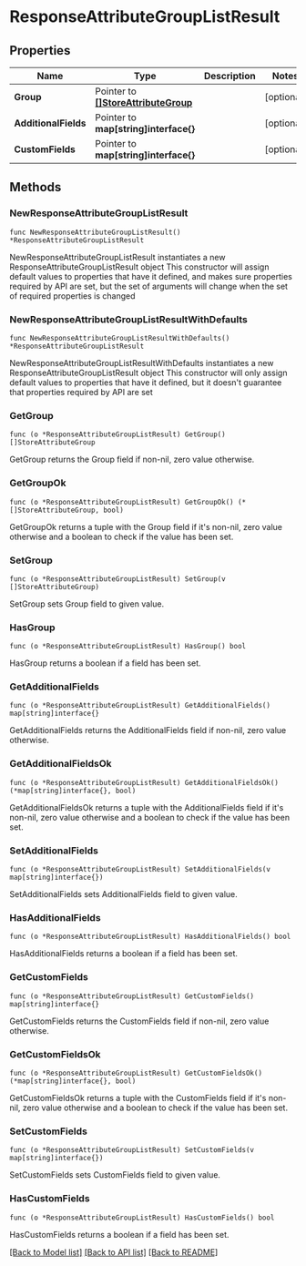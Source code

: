 # ResponseAttributeGroupListResult

## Properties

Name | Type | Description | Notes
------------ | ------------- | ------------- | -------------
**Group** | Pointer to [**[]StoreAttributeGroup**](StoreAttributeGroup.md) |  | [optional] 
**AdditionalFields** | Pointer to **map[string]interface{}** |  | [optional] 
**CustomFields** | Pointer to **map[string]interface{}** |  | [optional] 

## Methods

### NewResponseAttributeGroupListResult

`func NewResponseAttributeGroupListResult() *ResponseAttributeGroupListResult`

NewResponseAttributeGroupListResult instantiates a new ResponseAttributeGroupListResult object
This constructor will assign default values to properties that have it defined,
and makes sure properties required by API are set, but the set of arguments
will change when the set of required properties is changed

### NewResponseAttributeGroupListResultWithDefaults

`func NewResponseAttributeGroupListResultWithDefaults() *ResponseAttributeGroupListResult`

NewResponseAttributeGroupListResultWithDefaults instantiates a new ResponseAttributeGroupListResult object
This constructor will only assign default values to properties that have it defined,
but it doesn't guarantee that properties required by API are set

### GetGroup

`func (o *ResponseAttributeGroupListResult) GetGroup() []StoreAttributeGroup`

GetGroup returns the Group field if non-nil, zero value otherwise.

### GetGroupOk

`func (o *ResponseAttributeGroupListResult) GetGroupOk() (*[]StoreAttributeGroup, bool)`

GetGroupOk returns a tuple with the Group field if it's non-nil, zero value otherwise
and a boolean to check if the value has been set.

### SetGroup

`func (o *ResponseAttributeGroupListResult) SetGroup(v []StoreAttributeGroup)`

SetGroup sets Group field to given value.

### HasGroup

`func (o *ResponseAttributeGroupListResult) HasGroup() bool`

HasGroup returns a boolean if a field has been set.

### GetAdditionalFields

`func (o *ResponseAttributeGroupListResult) GetAdditionalFields() map[string]interface{}`

GetAdditionalFields returns the AdditionalFields field if non-nil, zero value otherwise.

### GetAdditionalFieldsOk

`func (o *ResponseAttributeGroupListResult) GetAdditionalFieldsOk() (*map[string]interface{}, bool)`

GetAdditionalFieldsOk returns a tuple with the AdditionalFields field if it's non-nil, zero value otherwise
and a boolean to check if the value has been set.

### SetAdditionalFields

`func (o *ResponseAttributeGroupListResult) SetAdditionalFields(v map[string]interface{})`

SetAdditionalFields sets AdditionalFields field to given value.

### HasAdditionalFields

`func (o *ResponseAttributeGroupListResult) HasAdditionalFields() bool`

HasAdditionalFields returns a boolean if a field has been set.

### GetCustomFields

`func (o *ResponseAttributeGroupListResult) GetCustomFields() map[string]interface{}`

GetCustomFields returns the CustomFields field if non-nil, zero value otherwise.

### GetCustomFieldsOk

`func (o *ResponseAttributeGroupListResult) GetCustomFieldsOk() (*map[string]interface{}, bool)`

GetCustomFieldsOk returns a tuple with the CustomFields field if it's non-nil, zero value otherwise
and a boolean to check if the value has been set.

### SetCustomFields

`func (o *ResponseAttributeGroupListResult) SetCustomFields(v map[string]interface{})`

SetCustomFields sets CustomFields field to given value.

### HasCustomFields

`func (o *ResponseAttributeGroupListResult) HasCustomFields() bool`

HasCustomFields returns a boolean if a field has been set.


[[Back to Model list]](../README.md#documentation-for-models) [[Back to API list]](../README.md#documentation-for-api-endpoints) [[Back to README]](../README.md)


